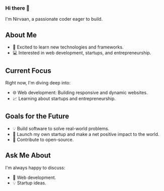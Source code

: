 ### Hi there 👋
I'm Nirvaan, a passionate coder eager to build.

## About Me

- 🚀 Excited to learn new technologies and frameworks.
- 💻 Interested in web development, startups, and entrepreneurship.
## Current Focus

Right now, I'm diving deep into:

- 🌐 Web development: Building responsive and dynamic websites.
- 📈 Learning about startups and entrepreneurship.

## Goals for the Future

- 💡 Build software to solve real-world problems.
- 🚀 Launch my own startup and make a net positive impact to the world.
- 🌱 Contribute to open-source.

## Ask Me About

I'm always happy to discuss:

- 💬 Web development.
- 💡 Startup ideas.


